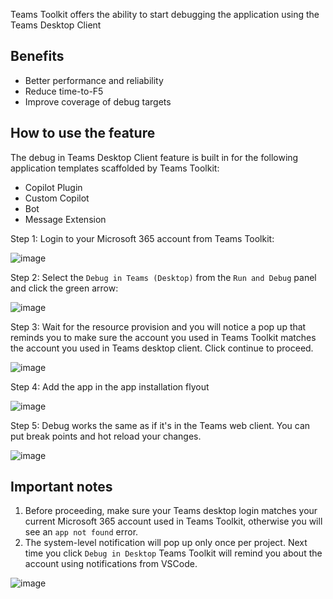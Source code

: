 
Teams Toolkit offers the ability to start debugging the application using the Teams Desktop Client

## Benefits
* Better performance and reliability
* Reduce time-to-F5
* Improve coverage of debug targets

## How to use the feature
The debug in Teams Desktop Client feature is built in for the following application templates scaffolded by Teams Toolkit:
- Copilot Plugin
- Custom Copilot
- Bot
- Message Extension

Step 1: Login to your Microsoft 365 account from Teams Toolkit:

![image](https://github.com/OfficeDev/teams-toolkit/assets/11220663/14ce6f25-465f-4038-afee-fe943146d037)

Step 2: Select the `Debug in Teams (Desktop)` from the `Run and Debug` panel and click the green arrow:

![image](https://github.com/OfficeDev/teams-toolkit/assets/11220663/abf3de64-2c9a-4212-b086-8a6084cf687b)

Step 3: Wait for the resource provision and you will notice a pop up that reminds you to make sure the account you used in Teams Toolkit matches the account you used in Teams desktop client. Click continue to proceed.

![image](https://github.com/OfficeDev/teams-toolkit/assets/11220663/2f3b53cd-557f-4b16-b1b3-b76b56f59df6)

Step 4: Add the app in the app installation flyout

![image](https://github.com/OfficeDev/teams-toolkit/assets/11220663/998925b0-bd46-4475-aba9-01ac3edee69f)

Step 5: Debug works the same as if it's in the Teams web client. You can put break points and hot reload your changes.

![image](https://github.com/OfficeDev/teams-toolkit/assets/11220663/0cbf3ff1-5348-4b6d-abf6-74b67de36d70)

## Important notes
1. Before proceeding, make sure your Teams desktop login matches your current Microsoft 365 account used in Teams Toolkit, otherwise you will see an `app not found` error.
2. The system-level notification will pop up only once per project. Next time you click `Debug in Desktop` Teams Toolkit will remind you about the account using notifications from VSCode.

![image](https://github.com/OfficeDev/teams-toolkit/assets/11220663/bd8cd459-da24-43fa-9c24-a42bbbeb1f77)
